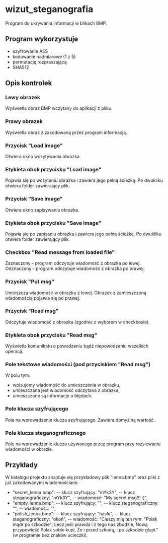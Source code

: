 # wizut_steganografia

Program do ukrywania informacji w blikach BMP.

## Program wykorzystuje
- szyfrowanie AES
- kodowanie nadmiarowe (1 z 5)
- permutację rozpraszającą
- SHA512

## Opis kontrolek
### Lewy obrazek
Wyświetla obraz BMP wczytany do aplikacji z pliku.

### Prawy obrazek
Wyświetla obraz z zakodowaną przez program informacją.

### Przycisk "Load image"
Otwiera okno wczytywania obrazka.

### Etykieta obok przycisku "Load image"
Pojawia się po wczytaniu obrazka i zawiera jego pełną ścieżkę. Po dwukliku otwiera folder zawierający plik.

### Przycisk "Save image"
Otwiera okno zapisywania obrazka.

### Etykieta obok przycisku "Save image"
Pojawia się po zapisaniu obrazka i zawiera jego pełną ścieżkę. Po dwukliku otwiera folder zawierający plik.

### Checkbox "Read message from loaded file"
Zaznaczony - program odczytuje wiadomość z obrazka po lewej.  
Odznaczony - program odczytuje wiadomość z obrazka po prawej.

### Przycisk "Put msg"
Umieszcza wiadomość w obrazku z lewej. Obrazek z zamieszczoną wiadomością pojawia się po prawej.

### Przycisk "Read msg"
Odczytuje wiadomość z obrazka (zgodnie z wyborem w checkboxie).

### Etykieta obok przycisku "Read msg"
Wyświetla komunikatu o powodzeniu bądź niepowodzeniu wszelkich operacji.

### Pole tekstowe wiadomości (pod przyciskiem "Read msg")
W polu tym:
- wpisujemy wiadomość do umieszczenia w obrazku,
- umieszczana jest wiadomość odczytana z obrazka,
- umieszczane są informacje o błędach.

### Pole klucza szyfrującego
Pole na wprowadzenie klucza szyfrującego. Zawiera domyślną wartość.

### Pole klucza steganograficznego
Pole na wprowadzenie klucza używanego przez program przy rozsiewaniu wiadomości w obrazie.

## Przykłady
W katalogu projektu znajduje się przykładowy plik "lenna.bmp" oraz pliki z już zakodowanymi wiadomościami:
- "secret_lenna.bmp":
-- klucz szyfrujący: "mYk3Y",
-- klucz steganograficzny: "mYk3Y",
-- wiadomość: "My secret msg!!! :)",
- "empty_lenna.bmp":
-- klucz szyfrujący: "",
-- klucz steganograficzny: "",
-- wiadomość: "",
- "polish_lenna.bmp":
-- klucz szyfrujący: "hasło",
-- klucz steganograficzny: "okoń",
-- wiadomość: "Cieszy mię ten rym: \"Polak mądr po szkodzie\"; Lecz jeśli prawda i z tego nas zbodzie, Nową przypowieść Polak sobie kupi, Że i przed szkodą, i po szkodzie głupi." (w programie bez znaków ucieczki).
